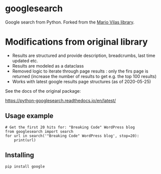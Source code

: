 googlesearch
============

Google search from Python.
Forked from the [Mario Vilas library](https://github.com/MarioVilas/googlesearch). 

Modifications from original library 
=================================== 
* Results are structured and provide description, breadcrumbs, last time updated etc.
* Results are modeled as a dataclass 
* Removed logic to iterate through page results : only the firs page is returned (increase the number of results to get e.g. the top 100 results)
* Works with latest google results page structures (as of 2020-05-25)

See the docs of the original package:

https://python-googlesearch.readthedocs.io/en/latest/

Usage example
-------------

    # Get the first 20 hits for: "Breaking Code" WordPress blog
    from googlesearch import search
    for url in search('"Breaking Code" WordPress blog', stop=20):
        print(url)

Installing
----------

    pip install google
